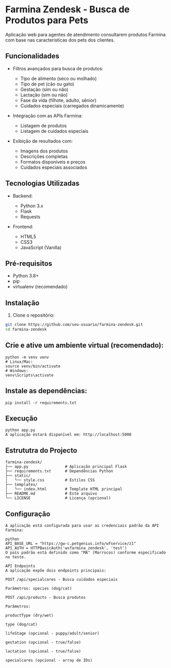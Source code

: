 # Farmina Zendesk - Busca de Produtos para Pets

Aplicação web para agentes de atendimento consultarem produtos Farmina com base nas características dos pets dos clientes.

## Funcionalidades

- Filtros avançados para busca de produtos:
  - Tipo de alimento (seco ou molhado)
  - Tipo de pet (cão ou gato)
  - Gestação (sim ou não)
  - Lactação (sim ou não)
  - Fase da vida (filhote, adulto, sênior)
  - Cuidados especiais (carregados dinamicamente)
  
- Integração com as APIs Farmina:
  - Listagem de produtos
  - Listagem de cuidados especiais

- Exibição de resultados com:
  - Imagens dos produtos
  - Descrições completas
  - Formatos disponíveis e preços
  - Cuidados especiais associados

## Tecnologias Utilizadas

- Backend:
  - Python 3.x
  - Flask
  - Requests

- Frontend:
  - HTML5
  - CSS3
  - JavaScript (Vanilla)

## Pré-requisitos

- Python 3.8+
- pip
- virtualenv (recomendado)

## Instalação

1. Clone o repositório:

```bash
git clone https://github.com/seu-usuario/farmina-zendesk.git
cd farmina-zendesk
```
## Crie e ative um ambiente virtual (recomendado):

```
python -m venv venv
# Linux/Mac:
source venv/bin/activate
# Windows:
venv\Scripts\activate
```
## Instale as dependências:

```
pip install -r requirements.txt
```

## Execução
```
python app.py
A aplicação estará disponível em: http://localhost:5000
```
## Estrututra do Projecto
```
farmina-zendesk/
├── app.py                # Aplicação principal Flask
├── requirements.txt      # Dependências Python
├── static/
│   └── style.css         # Estilos CSS
├── templates/
│   └── index.html        # Template HTML principal
├── README.md             # Este arquivo
└── LICENSE               # Licença (opcional)
```
## Configuração
```
A aplicação está configurada para usar as credenciais padrão da API Farmina:

python
API_BASE_URL = "https://gw-c.petgenius.info/wfservice/z1"
API_AUTH = HTTPBasicAuth('wsfarmina_zendesk', 'test')
O país padrão está definido como "MA" (Marrocos) conforme especificado no teste.

API Endpoints
A aplicação expõe dois endpoints principais:

POST /api/specialcares - Busca cuidados especiais

Parâmetros: species (dog/cat)

POST /api/products - Busca produtos

Parâmetros:

productType (dry/wet)

type (dog/cat)

lifeStage (opcional - puppy/adult/senior)

gestation (opcional - true/false)

lactation (opcional - true/false)

specialcares (opcional - array de IDs)
```
